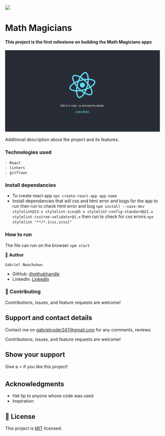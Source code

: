 ![](https://img.shields.io/badge/Microverse-blueviolet)


# Math Magicians

 #### This project is  the first milestone on building the Math Magicians apps


![screenshot](/react-demo.png)

Additional description about the project and its features.


### Technologies used
    - React
    - linters
    - gitflows


### Install dependancies
- To create react app `npx create-react-app app-name`
- Install dependancies that will css and html error and bugs for the app to run
 then run to check html error and bug 
`npm install --save-dev stylelint@13.x stylelint-scss@3.x stylelint-config-standard@21.x stylelint-csstree-validator@1.x` then run to check for css errors `npx     stylelint "**/*.{css,scss}"`


### How to run
 The file can run on the browser
 `npm start`




👤 **Author**

`Gabriel Nwachukwu`

- GitHub: [@githubhandle](https://github.com/gabrielcoder247)
- LinkedIn: [LinkedIn](https://www.linkedin.com/in/gabriel-nwachukwu-209613173/)

### 🤝 Contributing


Contributions, issues, and feature requests are welcome!

## Support and contact details
Contact me on gabrielcoder247@gmail.com for any comments, reviews


Contributions, issues, and feature requests are welcome!

## Show your support

Give a ⭐️ if you like this project!

## Acknowledgments

- Hat tip to anyone whose code was used
- Inspiration
## 📝 License

This project is [MIT](MIT.md) licensed.
